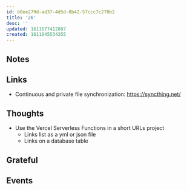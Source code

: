 ```yaml
---
id: b0ee279d-ad37-4d5d-8b42-57ccc7c270b2
title: '26'
desc: ''
updated: 1611677412887
created: 1611645534355
---
```


## Notes

## Links

- Continuous and private file synchronization: https://syncthing.net/

## Thoughts

- Use the Vercel Serverless Functions in a short URLs project
  - Links list as a yml or json file
  - Links on a database table

## Grateful

## Events
